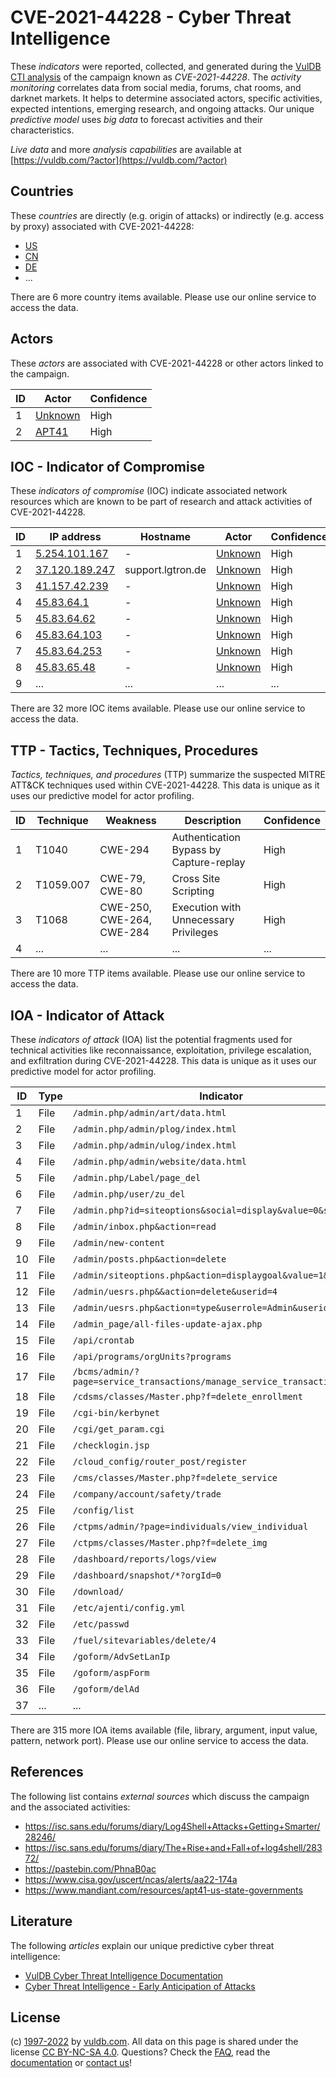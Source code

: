 # CVE-2021-44228 - Cyber Threat Intelligence

These _indicators_ were reported, collected, and generated during the [VulDB CTI analysis](https://vuldb.com/?kb.cti) of the campaign known as _CVE-2021-44228_. The _activity monitoring_ correlates data from social media, forums, chat rooms, and darknet markets. It helps to determine associated actors, specific activities, expected intentions, emerging research, and ongoing attacks. Our unique _predictive model_ uses _big data_ to forecast activities and their characteristics.

_Live data_ and more _analysis capabilities_ are available at [https://vuldb.com/?actor](https://vuldb.com/?actor)

## Countries

These _countries_ are directly (e.g. origin of attacks) or indirectly (e.g. access by proxy) associated with CVE-2021-44228:

* [US](https://vuldb.com/?country.us)
* [CN](https://vuldb.com/?country.cn)
* [DE](https://vuldb.com/?country.de)
* ...

There are 6 more country items available. Please use our online service to access the data.

## Actors

These _actors_ are associated with CVE-2021-44228 or other actors linked to the campaign.

ID | Actor | Confidence
-- | ----- | ----------
1 | [Unknown](https://vuldb.com/?actor.unknown) | High
2 | [APT41](https://vuldb.com/?actor.apt41) | High

## IOC - Indicator of Compromise

These _indicators of compromise_ (IOC) indicate associated network resources which are known to be part of research and attack activities of CVE-2021-44228.

ID | IP address | Hostname | Actor | Confidence
-- | ---------- | -------- | ----- | ----------
1 | [5.254.101.167](https://vuldb.com/?ip.5.254.101.167) | - | [Unknown](https://vuldb.com/?actor.unknown) | High
2 | [37.120.189.247](https://vuldb.com/?ip.37.120.189.247) | support.lgtron.de | [Unknown](https://vuldb.com/?actor.unknown) | High
3 | [41.157.42.239](https://vuldb.com/?ip.41.157.42.239) | - | [Unknown](https://vuldb.com/?actor.unknown) | High
4 | [45.83.64.1](https://vuldb.com/?ip.45.83.64.1) | - | [Unknown](https://vuldb.com/?actor.unknown) | High
5 | [45.83.64.62](https://vuldb.com/?ip.45.83.64.62) | - | [Unknown](https://vuldb.com/?actor.unknown) | High
6 | [45.83.64.103](https://vuldb.com/?ip.45.83.64.103) | - | [Unknown](https://vuldb.com/?actor.unknown) | High
7 | [45.83.64.253](https://vuldb.com/?ip.45.83.64.253) | - | [Unknown](https://vuldb.com/?actor.unknown) | High
8 | [45.83.65.48](https://vuldb.com/?ip.45.83.65.48) | - | [Unknown](https://vuldb.com/?actor.unknown) | High
9 | ... | ... | ... | ...

There are 32 more IOC items available. Please use our online service to access the data.

## TTP - Tactics, Techniques, Procedures

_Tactics, techniques, and procedures_ (TTP) summarize the suspected MITRE ATT&CK techniques used within CVE-2021-44228. This data is unique as it uses our predictive model for actor profiling.

ID | Technique | Weakness | Description | Confidence
-- | --------- | -------- | ----------- | ----------
1 | T1040 | CWE-294 | Authentication Bypass by Capture-replay | High
2 | T1059.007 | CWE-79, CWE-80 | Cross Site Scripting | High
3 | T1068 | CWE-250, CWE-264, CWE-284 | Execution with Unnecessary Privileges | High
4 | ... | ... | ... | ...

There are 10 more TTP items available. Please use our online service to access the data.

## IOA - Indicator of Attack

These _indicators of attack_ (IOA) list the potential fragments used for technical activities like reconnaissance, exploitation, privilege escalation, and exfiltration during CVE-2021-44228. This data is unique as it uses our predictive model for actor profiling.

ID | Type | Indicator | Confidence
-- | ---- | --------- | ----------
1 | File | `/admin.php/admin/art/data.html` | High
2 | File | `/admin.php/admin/plog/index.html` | High
3 | File | `/admin.php/admin/ulog/index.html` | High
4 | File | `/admin.php/admin/website/data.html` | High
5 | File | `/admin.php/Label/page_del` | High
6 | File | `/admin.php/user/zu_del` | High
7 | File | `/admin.php?id=siteoptions&social=display&value=0&sid=2` | High
8 | File | `/admin/inbox.php&action=read` | High
9 | File | `/admin/new-content` | High
10 | File | `/admin/posts.php&action=delete` | High
11 | File | `/admin/siteoptions.php&action=displaygoal&value=1&roleid=1` | High
12 | File | `/admin/uesrs.php&&action=delete&userid=4` | High
13 | File | `/admin/uesrs.php&action=type&userrole=Admin&userid=3` | High
14 | File | `/admin_page/all-files-update-ajax.php` | High
15 | File | `/api/crontab` | Medium
16 | File | `/api/programs/orgUnits?programs` | High
17 | File | `/bcms/admin/?page=service_transactions/manage_service_transaction` | High
18 | File | `/cdsms/classes/Master.php?f=delete_enrollment` | High
19 | File | `/cgi-bin/kerbynet` | High
20 | File | `/cgi/get_param.cgi` | High
21 | File | `/checklogin.jsp` | High
22 | File | `/cloud_config/router_post/register` | High
23 | File | `/cms/classes/Master.php?f=delete_service` | High
24 | File | `/company/account/safety/trade` | High
25 | File | `/config/list` | Medium
26 | File | `/ctpms/admin/?page=individuals/view_individual` | High
27 | File | `/ctpms/classes/Master.php?f=delete_img` | High
28 | File | `/dashboard/reports/logs/view` | High
29 | File | `/dashboard/snapshot/*?orgId=0` | High
30 | File | `/download/` | Medium
31 | File | `/etc/ajenti/config.yml` | High
32 | File | `/etc/passwd` | Medium
33 | File | `/fuel/sitevariables/delete/4` | High
34 | File | `/goform/AdvSetLanIp` | High
35 | File | `/goform/aspForm` | High
36 | File | `/goform/delAd` | High
37 | ... | ... | ...

There are 315 more IOA items available (file, library, argument, input value, pattern, network port). Please use our online service to access the data.

## References

The following list contains _external sources_ which discuss the campaign and the associated activities:

* https://isc.sans.edu/forums/diary/Log4Shell+Attacks+Getting+Smarter/28246/
* https://isc.sans.edu/forums/diary/The+Rise+and+Fall+of+log4shell/28372/
* https://pastebin.com/PhnaB0ac
* https://www.cisa.gov/uscert/ncas/alerts/aa22-174a
* https://www.mandiant.com/resources/apt41-us-state-governments

## Literature

The following _articles_ explain our unique predictive cyber threat intelligence:

* [VulDB Cyber Threat Intelligence Documentation](https://vuldb.com/?kb.cti)
* [Cyber Threat Intelligence - Early Anticipation of Attacks](https://www.scip.ch/en/?labs.20201022)

## License

(c) [1997-2022](https://vuldb.com/?kb.changelog) by [vuldb.com](https://vuldb.com/?kb.about). All data on this page is shared under the license [CC BY-NC-SA 4.0](https://creativecommons.org/licenses/by-nc-sa/4.0/). Questions? Check the [FAQ](https://vuldb.com/?kb.faq), read the [documentation](https://vuldb.com/?kb) or [contact us](https://vuldb.com/?contact)!
